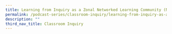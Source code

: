 ```yaml
---
title: Learning from Inquiry as a Zonal Networked Learning Community (NLC) (Part 2)
permalink: /podcast-series/classroom-inquiry/learning-from-inquiry-as-a-zonal-nlc-part2/
description: ""
third_nav_title: Classroom Inquiry
---
```

